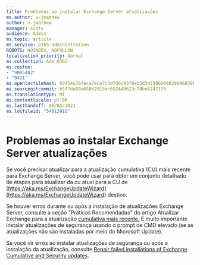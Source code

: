 ```yaml
---
title: Problemas ao instalar Exchange Server atualizações
ms.author: v-jmathew
author: v-jmathew
manager: scotv
audience: Admin
ms.topic: article
ms.service: o365-administration
ROBOTS: NOINDEX, NOFOLLOW
localization_priority: Normal
ms.collection: Adm_O365
ms.custom:
- "9005482"
- "9421"
ms.openlocfilehash: 6d454a78feca7ece7c3d7d6c93f8eb5d343106b68029b96839b5ff28077d0f25
ms.sourcegitcommit: b5f7da89a650d2915dc652449623c78be6247175
ms.translationtype: MT
ms.contentlocale: pt-BR
ms.lasthandoff: 08/05/2021
ms.locfileid: "54013016"
---
```

# <a name="issues-when-installing-exchange-server-updates"></a>Problemas ao instalar Exchange Server atualizações

Se você precisar atualizar para a atualização cumulativa (CU) mais recente para Exchange Server, você pode usar para obter um conjunto detalhado de etapas para atualizar da cu atual para a CU de [https://aka.ms/ExchangeUpdateWizard](https://aka.ms/ExchangeUpdateWizard) destino.

Se houver erros durante ou após a instalação de atualizações Exchange Server, consulte a seção "Práticas Recomendadas" do artigo Atualizar Exchange para a atualização [cumulativa mais recente.](https://docs.microsoft.com/Exchange/plan-and-deploy/install-cumulative-updates) É muito importante instalar atualizações de segurança usando o prompt de CMD elevado (se as atualizações não são instaladas por meio do Microsoft Update).

Se você vir erros ao instalar atualizações de segurança ou após a instalação da atualização, consulte [Repair failed installations of Exchange Cumulative and Security updates](https://aka.ms/exupdatefaq).
